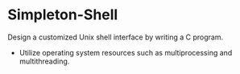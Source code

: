 # Simpleton-Shell

Design a customized Unix shell interface by writing a C program.

- Utilize operating system resources such as multiprocessing and multithreading.
